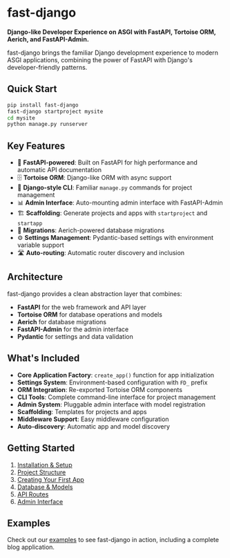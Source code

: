 # fast-django

**Django-like Developer Experience on ASGI with FastAPI, Tortoise ORM, Aerich, and FastAPI-Admin.**

fast-django brings the familiar Django development experience to modern ASGI applications, combining the power of FastAPI with Django's developer-friendly patterns.

## Quick Start

```bash
pip install fast-django
fast-django startproject mysite
cd mysite
python manage.py runserver
```

## Key Features

- 🚀 **FastAPI-powered**: Built on FastAPI for high performance and automatic API documentation
- 🗄️ **Tortoise ORM**: Django-like ORM with async support
- 🔧 **Django-style CLI**: Familiar `manage.py` commands for project management
- 📊 **Admin Interface**: Auto-mounting admin interface with FastAPI-Admin
- 🏗️ **Scaffolding**: Generate projects and apps with `startproject` and `startapp`
- 🔄 **Migrations**: Aerich-powered database migrations
- ⚙️ **Settings Management**: Pydantic-based settings with environment variable support
- 🛣️ **Auto-routing**: Automatic router discovery and inclusion

## Architecture

fast-django provides a clean abstraction layer that combines:

- **FastAPI** for the web framework and API layer
- **Tortoise ORM** for database operations and models
- **Aerich** for database migrations
- **FastAPI-Admin** for the admin interface
- **Pydantic** for settings and data validation

## What's Included

- **Core Application Factory**: `create_app()` function for app initialization
- **Settings System**: Environment-based configuration with `FD_` prefix
- **ORM Integration**: Re-exported Tortoise ORM components
- **CLI Tools**: Complete command-line interface for project management
- **Admin System**: Pluggable admin interface with model registration
- **Scaffolding**: Templates for projects and apps
- **Middleware Support**: Easy middleware configuration
- **Auto-discovery**: Automatic app and model discovery

## Getting Started

1. [Installation & Setup](getting-started.md)
2. [Project Structure](getting-started.md#project-structure)
3. [Creating Your First App](getting-started.md#creating-your-first-app)
4. [Database & Models](orm.md)
5. [API Routes](routing.md)
6. [Admin Interface](admin.md)

## Examples

Check out our [examples](examples.md) to see fast-django in action, including a complete blog application.
